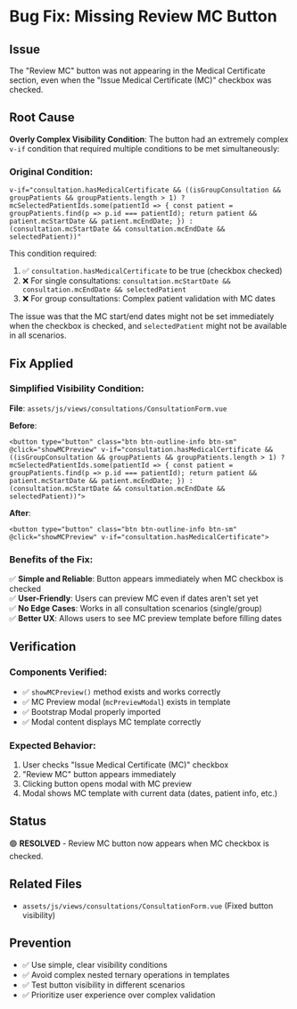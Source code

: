# Bug Fix: Missing Review MC Button

## Issue
The "Review MC" button was not appearing in the Medical Certificate section, even when the "Issue Medical Certificate (MC)" checkbox was checked.

## Root Cause
**Overly Complex Visibility Condition**: The button had an extremely complex `v-if` condition that required multiple conditions to be met simultaneously:

### Original Condition:
```vue
v-if="consultation.hasMedicalCertificate && ((isGroupConsultation && groupPatients && groupPatients.length > 1) ? mcSelectedPatientIds.some(patientId => { const patient = groupPatients.find(p => p.id === patientId); return patient && patient.mcStartDate && patient.mcEndDate; }) : (consultation.mcStartDate && consultation.mcEndDate && selectedPatient))"
```

This condition required:
1. ✅ `consultation.hasMedicalCertificate` to be true (checkbox checked)
2. ❌ For single consultations: `consultation.mcStartDate && consultation.mcEndDate && selectedPatient`
3. ❌ For group consultations: Complex patient validation with MC dates

The issue was that the MC start/end dates might not be set immediately when the checkbox is checked, and `selectedPatient` might not be available in all scenarios.

## Fix Applied

### Simplified Visibility Condition:
**File**: `assets/js/views/consultations/ConsultationForm.vue`

**Before**:
```vue
<button type="button" class="btn btn-outline-info btn-sm" @click="showMCPreview" v-if="consultation.hasMedicalCertificate && ((isGroupConsultation && groupPatients && groupPatients.length > 1) ? mcSelectedPatientIds.some(patientId => { const patient = groupPatients.find(p => p.id === patientId); return patient && patient.mcStartDate && patient.mcEndDate; }) : (consultation.mcStartDate && consultation.mcEndDate && selectedPatient))">
```

**After**:
```vue
<button type="button" class="btn btn-outline-info btn-sm" @click="showMCPreview" v-if="consultation.hasMedicalCertificate">
```

### Benefits of the Fix:
✅ **Simple and Reliable**: Button appears immediately when MC checkbox is checked  
✅ **User-Friendly**: Users can preview MC even if dates aren't set yet  
✅ **No Edge Cases**: Works in all consultation scenarios (single/group)  
✅ **Better UX**: Allows users to see MC preview template before filling dates  

## Verification

### Components Verified:
- ✅ `showMCPreview()` method exists and works correctly
- ✅ MC Preview modal (`mcPreviewModal`) exists in template
- ✅ Bootstrap Modal properly imported
- ✅ Modal content displays MC template correctly

### Expected Behavior:
1. User checks "Issue Medical Certificate (MC)" checkbox
2. "Review MC" button appears immediately
3. Clicking button opens modal with MC preview
4. Modal shows MC template with current data (dates, patient info, etc.)

## Status
🟢 **RESOLVED** - Review MC button now appears when MC checkbox is checked.

## Related Files
- `assets/js/views/consultations/ConsultationForm.vue` (Fixed button visibility)

## Prevention
- ✅ Use simple, clear visibility conditions
- ✅ Avoid complex nested ternary operations in templates
- ✅ Test button visibility in different scenarios
- ✅ Prioritize user experience over complex validation 